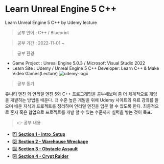 # Learn Unreal Engine 5 C++
 Learn Unreal Engine 5 C++ by Udemy lecture

> 공부 언어 : C++ / Blueprint

> 공부 기간 : 2022-11-01 ~

> 공부 환경 

 * Game Project : Unreal Engine 5.0.3 / Microsoft Visual Studio 2022
 * Learn Site : Udemy / Unreal Engine 5 C++ Developer: Learn C++ & Make Video Games(Lecture)
 ![udemy-logo](https://user-images.githubusercontent.com/36596037/199256561-902ac863-fc75-401d-91de-042e2d287c0f.png)
  
> 공부 동기  

유니티 엔진 외 언리얼 엔진 5와 C++ 프로그래밍을 공부해보며 좀 더 체계적으로 게임을 개발하는 방법을 배운다.
더 수준 높은 개발을 위해 Udemy 사이트의 유료 강의를 들으며 배운 지식과 프로젝트를 정리하며 언리얼 엔진을 입문 할 수 있도록 한다.
최종적으로 혼자 혹은 협업으로 프로젝트를 개발 할 수 있는 수준까지 실력을 쌓는 것이 목표.

> 👉 공부 내용

- [1️⃣ **Section 1 - Intro_Setup**](/StudyData/Section_1-Intro_Setup/Intro_Setup.md)
- [2️⃣ **Section 2 - Warehouse Wreckage**](/StudyData/Section_2-Warehouse_Wreckage/Warehouse_Wreckage.md)
- [3️⃣ **Section 3 - Obstacle Assault**](/StudyData/Section_3-Obstacle_Assault/Obstacle_Assault.md)
- [4️⃣ **Section 4 - Crypt Raider**](/StudyData/Section_4-Crypt_Raider/Crypt_Raider)


